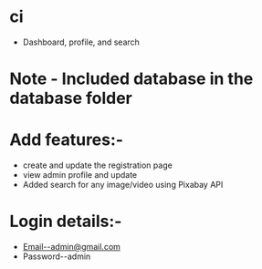 # ci
+ Dashboard, profile, and search

# Note - Included database in the database folder


# Add features:- 

+ create and update the registration page
+ view admin profile and update
+ Added search for any image/video using Pixabay API

# Login details:-

+ Email--admin@gmail.com
+ Password--admin
